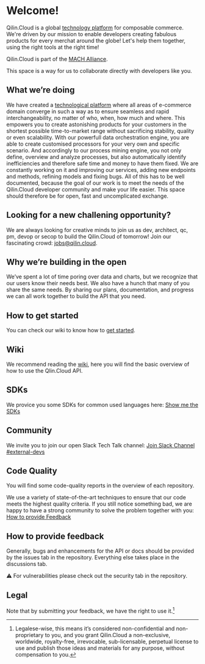 # Welcome!

Qilin.Cloud is a global [technology platform](https://github.com/QilinCloud/QilinCloud/wiki/Technology-Platform) for composable commerce. We're driven by our mission to enable developers creating fabulous products for every merchat around the globe!
Let's help them together, using the right tools at the right time!

Qilin.Cloud is part of the [MACH Alliance](https://github.com/QilinCloud/QilinCloud/wiki/MACH-Alliance).

This space is a way for us to collaborate directly with developers like you.


## What we’re doing

We have created a [technological platform](https://github.com/QilinCloud/QilinCloud/wiki/Technology-Platform) where all areas of e-commerce domain converge in such a way as to ensure seamless and rapid interchangeability, no matter of who, when, how much and where. This empowers you to create astonishing products for your customers in the shortest possible time-to-market range without sacrificing stability, quality or even scalability. 
With our powerfull data orchestration engine, you are able to create customised processors for your very own and specific scenario. And accordingly to our process mining engine, you not only define, overview and analyze processes, but also automatically identify inefficiencies and therefore safe time and money to have them fixed.
We are constantly working on it and improving our services, adding new endpoints and methods, refining models and fixing bugs.
All of this has to be well documented, because the goal of our work is to meet the needs of the Qilin.Cloud developer community and make your life easier. This space should therefore be for open, fast and uncomplicated exchange.

## Looking for a new challening opportunity?

We are always looking for creative minds to join us as dev, architect, qc, pm, devop or secop to build the Qilin.Cloud of tomorrow! Join our fascinating crowd: [jobs@qilin.cloud](jobs@qilin.cloud).

## Why we’re building in the open

We’ve spent a lot of time poring over data and charts, but we recognize that our users know their needs best. We also have a hunch that many of you share the same needs. By sharing our plans, documentation, and progress we can all work together to build the API that you need.


## How to get started

You can check our wiki to know how to [get started](https://github.com/QilinCloud/QilinCloud/wiki/Get-started).

## Wiki

We recommend reading the [wiki](https://github.com/QilinCloud/QilinCloud/wiki), here you will find the basic overview of how to use the Qlin.Cloud API. 

## SDKs

We provice you some SDKs for common used languages here: [Show me the SDKs](https://github.com/search?q=user%3AQilinCloud+SDK&type=repositories)

## Community

We invite you to join our open Slack Tech Talk channel: [Join Slack Channel #external-devs](http://uni2.it/joinslack)

## Code Quality
You will find some code-quality reports in the overview of each repository.

We use a variety of state-of-the-art techniques to ensure that our code meets the highest quality criteria. If you still notice something bad, we are happy to have a strong community to solve the problem together with you: [How to provide Feedback](https://github.com/QilinCloud#how-to-provide-feedback)

## How to provide feedback

Generally, bugs and enhancements for the API or docs should be provided by the issues tab in the repository. Everything else takes place in the discussions tab.

:warning: For vulnerabilities please check out the security tab in the repository.

## Legal

Note that by submitting your feedback, we have the right to use it.[^1]

[^1]:Legalese-wise, this means it’s considered non-confidential and non-proprietary to you, and you grant Qilin.Cloud a non-exclusive, worldwide, royalty-free, irrevocable, sub-licensable, perpetual license to use and publish those ideas and materials for any purpose, without compensation to you.
